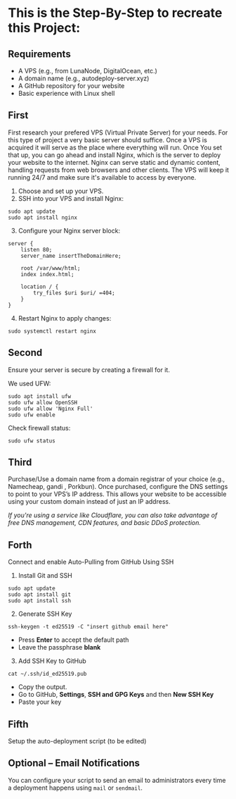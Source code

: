 # This is the Step-By-Step to recreate this Project:

## Requirements
- A VPS (e.g., from LunaNode, DigitalOcean, etc.)
- A domain name (e.g., autodeploy-server.xyz)
- A GitHub repository for your website
- Basic experience with Linux shell


## First
First research your prefered VPS (Virtual Private Server) for your needs. For this type of project a very basic server should suffice.
Once a VPS is acquired it will serve as the place where everything will run.
Once You set that up, you can go ahead and install Nginx, which is the server to deploy your website to the internet. Nginx can serve
static and dynamic content, handling requests from web browsers and other clients. The VPS will keep it running 24/7 and make sure
it's available to access by everyone.

1. Choose and set up your VPS.
2. SSH into your VPS and install Nginx:

```
sudo apt update
sudo apt install nginx
```

3. Configure your Nginx server block:

```
server {
    listen 80;
    server_name insertTheDomainHere;

    root /var/www/html;
    index index.html;

    location / {
        try_files $uri $uri/ =404;
    }
}
```

4. Restart Nginx to apply changes:

```
sudo systemctl restart nginx
```

## Second

Ensure your server is secure by creating a firewall for it.

We used UFW:
```
sudo apt install ufw
sudo ufw allow OpenSSH
sudo ufw allow 'Nginx Full'
sudo ufw enable
```

Check firewall status:

```
sudo ufw status
```

## Third
Purchase/Use a domain name from a domain registrar of your choice (e.g., Namecheap, gandi , Porkbun). Once purchased, configure the DNS settings to point to your VPS’s IP address. This allows your website to be accessible using your custom domain instead of just an IP address.

*If you're using a service like Cloudflare, you can also take advantage of free DNS management, CDN features, and basic DDoS protection.*

## Forth
Connect and enable Auto-Pulling from GitHub Using SSH

1. Install Git and SSH

```
sudo apt update
sudo apt install git
sudo apt install ssh
```

2. Generate SSH Key

```
ssh-keygen -t ed25519 -C "insert github email here"
```

- Press **Enter** to accept the default path
- Leave the passphrase **blank**

3. Add SSH Key to GitHub

```
cat ~/.ssh/id_ed25519.pub
```

- Copy the output.
- Go to GitHub, **Settings**, **SSH and GPG Keys** and then **New SSH Key**
- Paste your key

## Fifth
Setup the auto-deployment script (to be edited)

## Optional – Email Notifications 

You can configure your script to send an email to administrators every time a deployment happens using `mail` or `sendmail`.
